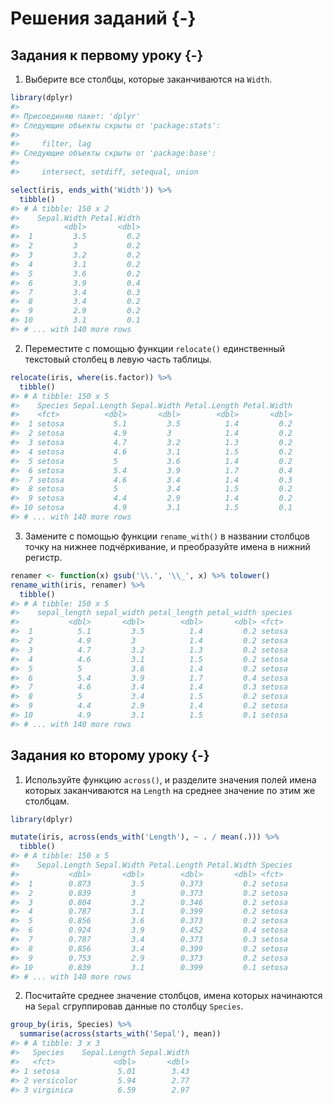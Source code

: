 # Решения заданий {-}

## Задания к первому уроку {-}

1. Выберите все столбцы, которые заканчиваются на `Width`.

```r
library(dplyr)
#> 
#> Присоединяю пакет: 'dplyr'
#> Следующие объекты скрыты от 'package:stats':
#> 
#>     filter, lag
#> Следующие объекты скрыты от 'package:base':
#> 
#>     intersect, setdiff, setequal, union

select(iris, ends_with('Width')) %>% 
  tibble()
#> # A tibble: 150 x 2
#>    Sepal.Width Petal.Width
#>          <dbl>       <dbl>
#>  1         3.5         0.2
#>  2         3           0.2
#>  3         3.2         0.2
#>  4         3.1         0.2
#>  5         3.6         0.2
#>  6         3.9         0.4
#>  7         3.4         0.3
#>  8         3.4         0.2
#>  9         2.9         0.2
#> 10         3.1         0.1
#> # ... with 140 more rows
```

2. Переместите с помощью функции `relocate()` единственный текстовый столбец в левую часть таблицы.

```r
relocate(iris, where(is.factor)) %>% 
  tibble()
#> # A tibble: 150 x 5
#>    Species Sepal.Length Sepal.Width Petal.Length Petal.Width
#>    <fct>          <dbl>       <dbl>        <dbl>       <dbl>
#>  1 setosa           5.1         3.5          1.4         0.2
#>  2 setosa           4.9         3            1.4         0.2
#>  3 setosa           4.7         3.2          1.3         0.2
#>  4 setosa           4.6         3.1          1.5         0.2
#>  5 setosa           5           3.6          1.4         0.2
#>  6 setosa           5.4         3.9          1.7         0.4
#>  7 setosa           4.6         3.4          1.4         0.3
#>  8 setosa           5           3.4          1.5         0.2
#>  9 setosa           4.4         2.9          1.4         0.2
#> 10 setosa           4.9         3.1          1.5         0.1
#> # ... with 140 more rows
```

3. Замените с помощью функции `rename_with()` в названии столбцов точку на нижнее подчёркивание, и преобразуйте имена в нижний регистр.

```r
renamer <- function(x) gsub('\\.', '\\_', x) %>% tolower()
rename_with(iris, renamer) %>% 
  tibble()
#> # A tibble: 150 x 5
#>    sepal_length sepal_width petal_length petal_width species
#>           <dbl>       <dbl>        <dbl>       <dbl> <fct>  
#>  1          5.1         3.5          1.4         0.2 setosa 
#>  2          4.9         3            1.4         0.2 setosa 
#>  3          4.7         3.2          1.3         0.2 setosa 
#>  4          4.6         3.1          1.5         0.2 setosa 
#>  5          5           3.6          1.4         0.2 setosa 
#>  6          5.4         3.9          1.7         0.4 setosa 
#>  7          4.6         3.4          1.4         0.3 setosa 
#>  8          5           3.4          1.5         0.2 setosa 
#>  9          4.4         2.9          1.4         0.2 setosa 
#> 10          4.9         3.1          1.5         0.1 setosa 
#> # ... with 140 more rows
```

## Задания ко второму уроку {-}

1. Используйте функцию `across()`, и разделите значения полей имена которых заканчиваются на `Length` на среднее значение по этим же столбцам.

```r
library(dplyr)

mutate(iris, across(ends_with('Length'), ~ . / mean(.))) %>% 
  tibble()
#> # A tibble: 150 x 5
#>    Sepal.Length Sepal.Width Petal.Length Petal.Width Species
#>           <dbl>       <dbl>        <dbl>       <dbl> <fct>  
#>  1        0.873         3.5        0.373         0.2 setosa 
#>  2        0.839         3          0.373         0.2 setosa 
#>  3        0.804         3.2        0.346         0.2 setosa 
#>  4        0.787         3.1        0.399         0.2 setosa 
#>  5        0.856         3.6        0.373         0.2 setosa 
#>  6        0.924         3.9        0.452         0.4 setosa 
#>  7        0.787         3.4        0.373         0.3 setosa 
#>  8        0.856         3.4        0.399         0.2 setosa 
#>  9        0.753         2.9        0.373         0.2 setosa 
#> 10        0.839         3.1        0.399         0.1 setosa 
#> # ... with 140 more rows
```

2. Посчитайте среднее значение столбцов, имена которых начинаются на `Sepal` сгруппировав данные по столбцу `Species`.

```r
group_by(iris, Species) %>% 
  summarise(across(starts_with('Sepal'), mean))
#> # A tibble: 3 x 3
#>   Species    Sepal.Length Sepal.Width
#>   <fct>             <dbl>       <dbl>
#> 1 setosa             5.01        3.43
#> 2 versicolor         5.94        2.77
#> 3 virginica          6.59        2.97
```
